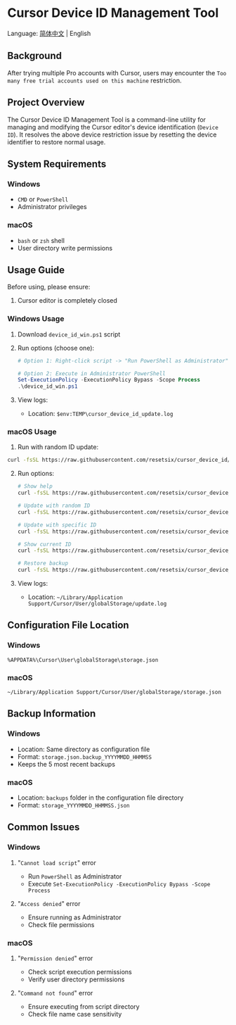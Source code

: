 # Cursor Device ID Management Tool

Language: [简体中文](README_ZH.md) | English

## Background

After trying multiple Pro accounts with Cursor, users may encounter the `Too many free trial accounts used on this machine` restriction.

## Project Overview

The Cursor Device ID Management Tool is a command-line utility for managing and modifying the Cursor editor's device identification (`Device ID`). It resolves the above device restriction issue by resetting the device identifier to restore normal usage.

## System Requirements

### Windows

- `CMD` or `PowerShell`
- Administrator privileges

### macOS

- `bash` or `zsh` shell
- User directory write permissions

## Usage Guide

Before using, please ensure:

1. Cursor editor is completely closed

### Windows Usage

1. Download `device_id_win.ps1` script

2. Run options (choose one):

   ```powershell
   # Option 1: Right-click script -> "Run PowerShell as Administrator"

   # Option 2: Execute in Administrator PowerShell
   Set-ExecutionPolicy -ExecutionPolicy Bypass -Scope Process
   .\device_id_win.ps1
   ```

3. View logs:
   - Location: `$env:TEMP\cursor_device_id_update.log`

### macOS Usage

1. Run with random ID update:

```bash
curl -fsSL https://raw.githubusercontent.com/resetsix/cursor_device_id/refs/heads/main/device_id_mac.sh | bash
```

2. Run options:

   ```bash
   # Show help
   curl -fsSL https://raw.githubusercontent.com/resetsix/cursor_device_id/refs/heads/main/device_id_mac.sh | bash -s -- --help

   # Update with random ID
   curl -fsSL https://raw.githubusercontent.com/resetsix/cursor_device_id/refs/heads/main/device_id_mac.sh | bash

   # Update with specific ID
   curl -fsSL https://raw.githubusercontent.com/resetsix/cursor_device_id/refs/heads/main/device_id_mac.sh | bash -s -- --id <your-id>

   # Show current ID
   curl -fsSL https://raw.githubusercontent.com/resetsix/cursor_device_id/refs/heads/main/device_id_mac.sh | bash -s -- --show

   # Restore backup
   curl -fsSL https://raw.githubusercontent.com/resetsix/cursor_device_id/refs/heads/main/device_id_mac.sh | bash -s -- --restore
   ```

3. View logs:
   - Location: `~/Library/Application Support/Cursor/User/globalStorage/update.log`

## Configuration File Location

### Windows

```
%APPDATA%\Cursor\User\globalStorage\storage.json
```

### macOS

```
~/Library/Application Support/Cursor/User/globalStorage/storage.json
```

## Backup Information

### Windows

- Location: Same directory as configuration file
- Format: `storage.json.backup_YYYYMMDD_HHMMSS`
- Keeps the 5 most recent backups

### macOS

- Location: `backups` folder in the configuration file directory
- Format: `storage_YYYYMMDD_HHMMSS.json`

## Common Issues

### Windows

1. "`Cannot load script`" error

   - Run `PowerShell` as Administrator
   - Execute `Set-ExecutionPolicy -ExecutionPolicy Bypass -Scope Process`

2. "`Access denied`" error
   - Ensure running as Administrator
   - Check file permissions

### macOS

1. "`Permission denied`" error

   - Check script execution permissions
   - Verify user directory permissions

2. "`Command not found`" error
   - Ensure executing from script directory
   - Check file name case sensitivity
